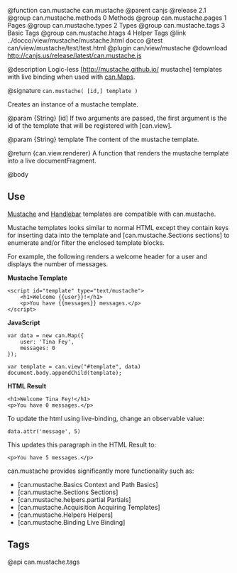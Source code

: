 @function can.mustache can.mustache
@parent canjs
@release 2.1
@group can.mustache.methods 0 Methods
@group can.mustache.pages 1 Pages
@group can.mustache.types 2 Types
@group can.mustache.tags 3 Basic Tags
@group can.mustache.htags 4 Helper Tags
@link ../docco/view/mustache/mustache.html docco
@test can/view/mustache/test/test.html
@plugin can/view/mustache
@download http://canjs.us/release/latest/can.mustache.js

@description Logic-less [http://mustache.github.io/ mustache] templates with live binding 
when used with [can.Maps](#can_observe).

@signature `can.mustache( [id,] template )`

Creates an instance of a mustache template. 

@param {String} [id] If two arguments are passed, the first argument is the id of the 
template that will be registered with [can.view].

@param {String} template The content of the mustache template.

@return {can.view.renderer} A function that renders the mustache template into
a live documentFragment.

@body

## Use

[Mustache](https://github.com/janl/mustache.js/) and [Handlebar](http://handlebarsjs.com/) 
templates are compatible with can.mustache.

Mustache templates looks similar to normal HTML except
they contain keys for inserting data into the template
and [can.mustache.Sections sections] to enumerate and/or filter the enclosed template blocks.

For example, the following renders a welcome header for
a user and displays the number of messages.

__Mustache Template__

	<script id="template" type="text/mustache">
		<h1>Welcome {{user}}!</h1>
		<p>You have {{messages}} messages.</p>
	</script>

__JavaScript__

	var data = new can.Map({
		user: 'Tina Fey',
		messages: 0
	});

	var template = can.view("#template", data)
	document.body.appendChild(template);

__HTML Result__

	<h1>Welcome Tina Fey!</h1>
	<p>You have 0 messages.</p>

To update the html using live-binding, change an observable value:

	data.attr('message', 5)

This updates this paragraph in the HTML Result to:

	<p>You have 5 messages.</p>



can.mustache provides significantly more functionality such as:

- [can.mustache.Basics Context and Path Basics]
- [can.mustache.Sections Sections]
- [can.mustache.helpers.partial Partials]
- [can.mustache.Acquisition Acquiring Templates]
- [can.mustache.Helpers Helpers]
- [can.mustache.Binding Live Binding]

## Tags

@api can.mustache.tags